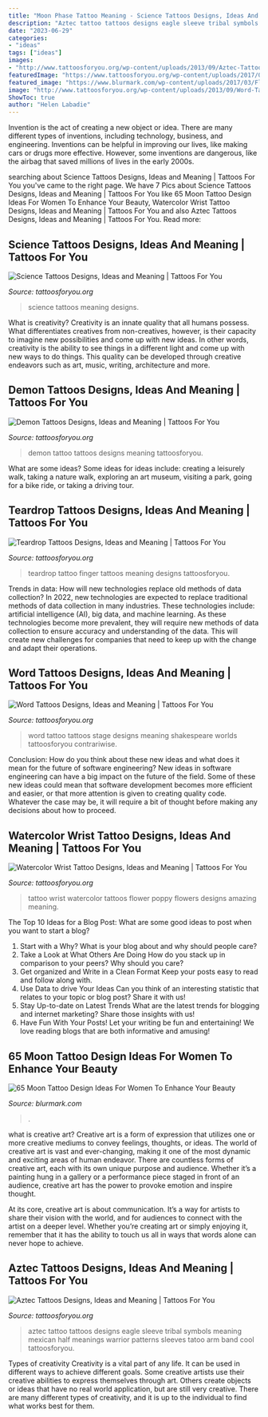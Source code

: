 ```yaml
---
title: "Moon Phase Tattoo Meaning - Science Tattoos Designs, Ideas And Meaning"
description: "Aztec tattoo tattoos designs eagle sleeve tribal symbols meaning mexican half meanings warrior patterns sleeves tatoo arm band cool tattoosforyou"
date: "2023-06-29"
categories:
- "ideas"
tags: ["ideas"]
images:
- "http://www.tattoosforyou.org/wp-content/uploads/2013/09/Aztec-Tattoos-Sleeve-645x1024.jpg"
featuredImage: "https://www.tattoosforyou.org/wp-content/uploads/2017/05/Pictures-of-Watercolor-Wrist-Tattoo.jpg"
featured_image: "https://www.blurmark.com/wp-content/uploads/2017/03/Floral-Moon-With-Star-On-Wrist.jpg"
image: "http://www.tattoosforyou.org/wp-content/uploads/2013/09/Word-Tattoo-768x1024.jpg"
ShowToc: true
author: "Helen Labadie"
---
```



Invention is the act of creating a new object or idea. There are many different types of inventions, including technology, business, and engineering. Inventions can be helpful in improving our lives, like making cars or drugs more effective. However, some inventions are dangerous, like the airbag that saved millions of lives in the early 2000s.

	

		
searching about Science Tattoos Designs, Ideas and Meaning | Tattoos For You you've came to the right page. We have 7 Pics about Science Tattoos Designs, Ideas and Meaning | Tattoos For You like 65 Moon Tattoo Design Ideas For Women To Enhance Your Beauty, Watercolor Wrist Tattoo Designs, Ideas and Meaning | Tattoos For You and also Aztec Tattoos Designs, Ideas and Meaning | Tattoos For You. Read more:
		
    
## Science Tattoos Designs, Ideas And Meaning | Tattoos For You

<img loading=lazy src="http://www.tattoosforyou.org/wp-content/uploads/2013/11/Science-Tattoos-Pictures.jpg" onerror="this.onerror=null;this.src='https://tse4.mm.bing.net/th?id=OIP.H6AMlo_0mNpMhndXAr_JbAHaJ6&amp;pid=15.1';" alt="Science Tattoos Designs, Ideas and Meaning | Tattoos For You">

_Source: tattoosforyou.org_

>science tattoos meaning designs. 

	

What is creativity?
Creativity is an innate quality that all humans possess. What differentiates creatives from non-creatives, however, is their capacity to imagine new possibilities and come up with new ideas. In other words, creativity is the ability to see things in a different light and come up with new ways to do things. This quality can be developed through creative endeavors such as art, music, writing, architecture and more.

    
## Demon Tattoos Designs, Ideas And Meaning | Tattoos For You

<img loading=lazy src="http://www.tattoosforyou.org/wp-content/uploads/2013/11/Free-Demon-Tattoo-Designs.jpg" onerror="this.onerror=null;this.src='https://tse2.mm.bing.net/th?id=OIP.rSo0nDu6dAtjRcNqoBmcegHaJ3&amp;pid=15.1';" alt="Demon Tattoos Designs, Ideas and Meaning | Tattoos For You">

_Source: tattoosforyou.org_

>demon tattoo tattoos designs meaning tattoosforyou. 

	

What are some ideas?
Some ideas for ideas include: creating a leisurely walk, taking a nature walk, exploring an art museum, visiting a park, going for a bike ride, or taking a driving tour.

    
## Teardrop Tattoos Designs, Ideas And Meaning | Tattoos For You

<img loading=lazy src="http://www.tattoosforyou.org/wp-content/uploads/2013/10/Teardrop-Tattoo-On-Finger.jpg" onerror="this.onerror=null;this.src='https://tse1.mm.bing.net/th?id=OIP.TY2LKZ-IzS-tXf8oRZtwCQHaNL&amp;pid=15.1';" alt="Teardrop Tattoos Designs, Ideas and Meaning | Tattoos For You">

_Source: tattoosforyou.org_

>teardrop tattoo finger tattoos meaning designs tattoosforyou. 

	

Trends in data: How will new technologies replace old methods of data collection?
In 2022, new technologies are expected to replace traditional methods of data collection in many industries. These technologies include: artificial intelligence (AI), big data, and machine learning. As these technologies become more prevalent, they will require new methods of data collection to ensure accuracy and understanding of the data. This will create new challenges for companies that need to keep up with the change and adapt their operations.

    
## Word Tattoos Designs, Ideas And Meaning | Tattoos For You

<img loading=lazy src="http://www.tattoosforyou.org/wp-content/uploads/2013/09/Word-Tattoo-768x1024.jpg" onerror="this.onerror=null;this.src='https://tse4.mm.bing.net/th?id=OIP.a9B56tqR48Ijfq0lV76OYgHaJ4&amp;pid=15.1';" alt="Word Tattoos Designs, Ideas and Meaning | Tattoos For You">

_Source: tattoosforyou.org_

>word tattoo tattoos stage designs meaning shakespeare worlds tattoosforyou contrariwise. 

	

Conclusion: How do you think about these new ideas and what does it mean for the future of software engineering?
New ideas in software engineering can have a big impact on the future of the field. Some of these new ideas could mean that software development becomes more efficient and easier, or that more attention is given to creating quality code. Whatever the case may be, it will require a bit of thought before making any decisions about how to proceed.

    
## Watercolor Wrist Tattoo Designs, Ideas And Meaning | Tattoos For You

<img loading=lazy src="https://www.tattoosforyou.org/wp-content/uploads/2017/05/Pictures-of-Watercolor-Wrist-Tattoo.jpg" onerror="this.onerror=null;this.src='https://tse2.mm.bing.net/th?id=OIP.Odg_-_zURTnUsnF0VKkpwQHaJ4&amp;pid=15.1';" alt="Watercolor Wrist Tattoo Designs, Ideas and Meaning | Tattoos For You">

_Source: tattoosforyou.org_

>tattoo wrist watercolor tattoos flower poppy flowers designs amazing meaning. 

	

The Top 10 Ideas for a Blog Post: What are some good ideas to post when you want to start a blog?
1. Start with a Why?
What is your blog about and why should people care? 
2. Take a Look at What Others Are Doing
How do you stack up in comparison to your peers? Why should you care? 
3. Get organized and Write in a Clean Format
Keep your posts easy to read and follow along with. 
4. Use Data to drive Your Ideas
Can you think of an interesting statistic that relates to your topic or blog post? Share it with us! 
5. Stay Up-to-date on Latest Trends
What are the latest trends for blogging and internet marketing? Share those insights with us! 
6. Have Fun With Your Posts!
Let your writing be fun and entertaining! We love reading blogs that are both informative and amusing!

    
## 65 Moon Tattoo Design Ideas For Women To Enhance Your Beauty

<img loading=lazy src="https://www.blurmark.com/wp-content/uploads/2017/03/Floral-Moon-With-Star-On-Wrist.jpg" onerror="this.onerror=null;this.src='https://tse2.mm.bing.net/th?id=OIP.eCeEuiqpRDqJGaMEsYRWDQHaHa&amp;pid=15.1';" alt="65 Moon Tattoo Design Ideas For Women To Enhance Your Beauty">

_Source: blurmark.com_

>. 

	

what is creative art?
Creative art is a form of expression that utilizes one or more creative mediums to convey feelings, thoughts, or ideas. The world of creative art is vast and ever-changing, making it one of the most dynamic and exciting areas of human endeavor.
There are countless forms of creative art, each with its own unique purpose and audience. Whether it’s a painting hung in a gallery or a performance piece staged in front of an audience, creative art has the power to provoke emotion and inspire thought.

At its core, creative art is about communication. It’s a way for artists to share their vision with the world, and for audiences to connect with the artist on a deeper level. Whether you’re creating art or simply enjoying it, remember that it has the ability to touch us all in ways that words alone can never hope to achieve.

    
## Aztec Tattoos Designs, Ideas And Meaning | Tattoos For You

<img loading=lazy src="http://www.tattoosforyou.org/wp-content/uploads/2013/09/Aztec-Tattoos-Sleeve-645x1024.jpg" onerror="this.onerror=null;this.src='https://tse3.mm.bing.net/th?id=OIP.QdeBALytWodCItenaAK3YwHaLw&amp;pid=15.1';" alt="Aztec Tattoos Designs, Ideas and Meaning | Tattoos For You">

_Source: tattoosforyou.org_

>aztec tattoo tattoos designs eagle sleeve tribal symbols meaning mexican half meanings warrior patterns sleeves tatoo arm band cool tattoosforyou. 

	

Types of creativity
Creativity is a vital part of any life. It can be used in different ways to achieve different goals. Some creative artists use their creative abilities to express themselves through art. Others create objects or ideas that have no real world application, but are still very creative. There are many different types of creativity, and it is up to the individual to find what works best for them.

